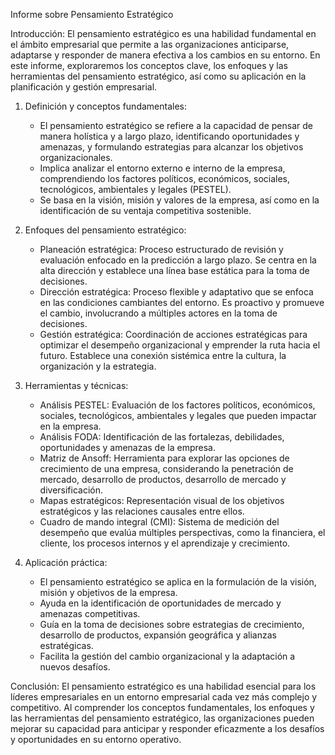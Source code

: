 Informe sobre Pensamiento Estratégico

Introducción:
El pensamiento estratégico es una habilidad fundamental en el ámbito empresarial que permite a las organizaciones anticiparse, adaptarse y responder de manera efectiva a los cambios en su entorno. En este informe, exploraremos los conceptos clave, los enfoques y las herramientas del pensamiento estratégico, así como su aplicación en la planificación y gestión empresarial.

1. Definición y conceptos fundamentales:
   - El pensamiento estratégico se refiere a la capacidad de pensar de manera holística y a largo plazo, identificando oportunidades y amenazas, y formulando estrategias para alcanzar los objetivos organizacionales.
   - Implica analizar el entorno externo e interno de la empresa, comprendiendo los factores políticos, económicos, sociales, tecnológicos, ambientales y legales (PESTEL).
   - Se basa en la visión, misión y valores de la empresa, así como en la identificación de su ventaja competitiva sostenible.

2. Enfoques del pensamiento estratégico:
   - Planeación estratégica: Proceso estructurado de revisión y evaluación enfocado en la predicción a largo plazo. Se centra en la alta dirección y establece una línea base estática para la toma de decisiones.
   - Dirección estratégica: Proceso flexible y adaptativo que se enfoca en las condiciones cambiantes del entorno. Es proactivo y promueve el cambio, involucrando a múltiples actores en la toma de decisiones.
   - Gestión estratégica: Coordinación de acciones estratégicas para optimizar el desempeño organizacional y emprender la ruta hacia el futuro. Establece una conexión sistémica entre la cultura, la organización y la estrategia.

3. Herramientas y técnicas:
   - Análisis PESTEL: Evaluación de los factores políticos, económicos, sociales, tecnológicos, ambientales y legales que pueden impactar en la empresa.
   - Análisis FODA: Identificación de las fortalezas, debilidades, oportunidades y amenazas de la empresa.
   - Matriz de Ansoff: Herramienta para explorar las opciones de crecimiento de una empresa, considerando la penetración de mercado, desarrollo de productos, desarrollo de mercado y diversificación.
   - Mapas estratégicos: Representación visual de los objetivos estratégicos y las relaciones causales entre ellos.
   - Cuadro de mando integral (CMI): Sistema de medición del desempeño que evalúa múltiples perspectivas, como la financiera, el cliente, los procesos internos y el aprendizaje y crecimiento.

4. Aplicación práctica:
   - El pensamiento estratégico se aplica en la formulación de la visión, misión y objetivos de la empresa.
   - Ayuda en la identificación de oportunidades de mercado y amenazas competitivas.
   - Guía en la toma de decisiones sobre estrategias de crecimiento, desarrollo de productos, expansión geográfica y alianzas estratégicas.
   - Facilita la gestión del cambio organizacional y la adaptación a nuevos desafíos.

Conclusión:
El pensamiento estratégico es una habilidad esencial para los líderes empresariales en un entorno empresarial cada vez más complejo y competitivo. Al comprender los conceptos fundamentales, los enfoques y las herramientas del pensamiento estratégico, las organizaciones pueden mejorar su capacidad para anticipar y responder eficazmente a los desafíos y oportunidades en su entorno operativo.